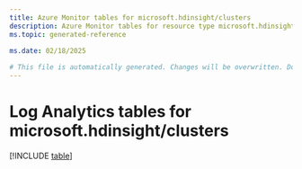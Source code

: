 ```yaml
---
title: Azure Monitor tables for microsoft.hdinsight/clusters
description: Azure Monitor tables for resource type microsoft.hdinsight/clusters
ms.topic: generated-reference
   
ms.date: 02/18/2025

# This file is automatically generated. Changes will be overwritten. Do not change this file directly.
---
```


# Log Analytics tables for microsoft.hdinsight/clusters  

[!INCLUDE [table](~/reusable-content/ce-skilling/azure/includes/azure-monitor/reference/tables/microsoft-hdinsight_clusters-include.md)]

